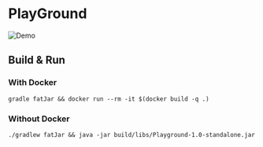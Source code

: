 # PlayGround

![Demo](https://user-images.githubusercontent.com/2855050/201500125-1040f15d-5d18-4e4c-8c63-1bbae4cc0a1f.gif)


## Build & Run

### With Docker
```shell
gradle fatJar && docker run --rm -it $(docker build -q .) 
```

### Without Docker
```shell
./gradlew fatJar && java -jar build/libs/Playground-1.0-standalone.jar
```
